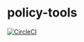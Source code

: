 # policy-tools

[![CircleCI](https://circleci.com/gh/samkeen/policy-tools.svg?style=svg)](https://circleci.com/gh/samkeen/policy-tools)


